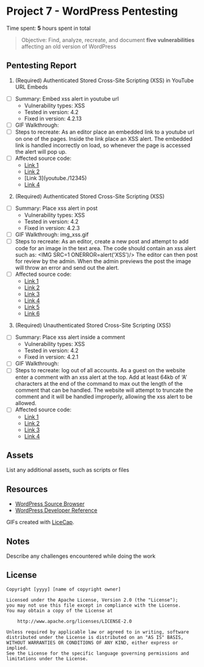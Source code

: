 # Project 7 - WordPress Pentesting

Time spent: **5** hours spent in total

> Objective: Find, analyze, recreate, and document **five vulnerabilities** affecting an old version of WordPress

## Pentesting Report

1. (Required) Authenticated Stored Cross-Site Scripting (XSS) in YouTube URL Embeds
  - [ ] Summary: Embed xss alert in youtube url
    - Vulnerability types: XSS
    - Tested in version: 4.2
    - Fixed in version: 4.2.13
  - [ ] GIF Walkthrough: ![]()
  - [ ] Steps to recreate: As an editor place an embedded link to a youtube url on one of the pages. Inside the link place an XSS alert. The embedded link is handled incorrectly on load, so whenever the page is accessed the alert will pop up. 
  - [ ] Affected source code:
    - [Link 1](https://wordpress.org/news/2017/03/wordpress-4-7-3-security-and-maintenance-release/)
    - [Link 2](https://github.com/WordPress/WordPress/commit/419c8d97ce8df7d5004ee0b566bc5e095f0a6ca8)
    - [Link 3](youtube./12345\)
    - [Link 4](https://cve.mitre.org/cgi-bin/cvename.cgi?name=CVE-2017-6817)
2. (Required) Authenticated Stored Cross-Site Scripting (XSS)
  - [ ] Summary: Place xss alert in post
    - Vulnerability types: XSS
    - Tested in version: 4.2
    - Fixed in version: 4.2.3
  - [ ] GIF Walkthrough: img_xss.gif
  - [ ] Steps to recreate: As an editor, create a new post and attempt to add code for an image in the text area. The code should contain an xss alert such as:
	<IMG SRC=1 ONERROR=alert('XSS')/>
The editor can then post for review by the admin. When the admin previews the post the image will throw an error and send out the alert. 
  - [ ] Affected source code:
    - [Link 1](https://wpvulndb.com/vulnerabilities/8111)
    - [Link 2](https://wordpress.org/news/2015/07/wordpress-4-2-3/)
    - [Link 3](https://twitter.com/klikkioy/status/624264122570526720) 
    - [Link 4](https://klikki.fi/adv/wordpress3.html)
    - [Link 5](https://cve.mitre.org/cgi-bin/cvename.cgi?name=CVE-2015-5622)
    - [Link 6](https://cve.mitre.org/cgi-bin/cvename.cgi?name=CVE-2015-5623)
3. (Required) Unauthenticated Stored Cross-Site Scripting (XSS)
  - [ ] Summary: Place xss alert inside a comment
    - Vulnerability types: XSS
    - Tested in version: 4.2
    - Fixed in version: 4.2.1
  - [ ] GIF Walkthrough: 
  - [ ] Steps to recreate: log out of all accounts. As a guest on the website enter a comment with an xss alert at the top. Add at least 64kb of ‘A’ characters at the end of the command to max out the length of the comment that can be handled. The website will attempt to truncate the comment and it will be handled improperly, allowing the xss alert to be allowed. 
  - [ ] Affected source code:
    - [Link 1]( https://wpvulndb.com/vulnerabilities/7945)
    - [Link 2](http://klikki.fi/adv/wordpress2.html)
    - [Link 3](http://packetstormsecurity.com/files/131644/)
    - [Link 4](https://www.exploit-db.com/exploits/36844/)


## Assets

List any additional assets, such as scripts or files

## Resources

- [WordPress Source Browser](https://core.trac.wordpress.org/browser/)
- [WordPress Developer Reference](https://developer.wordpress.org/reference/)

GIFs created with [LiceCap](http://www.cockos.com/licecap/).

## Notes

Describe any challenges encountered while doing the work

## License

    Copyright [yyyy] [name of copyright owner]

    Licensed under the Apache License, Version 2.0 (the "License");
    you may not use this file except in compliance with the License.
    You may obtain a copy of the License at

        http://www.apache.org/licenses/LICENSE-2.0

    Unless required by applicable law or agreed to in writing, software
    distributed under the License is distributed on an "AS IS" BASIS,
    WITHOUT WARRANTIES OR CONDITIONS OF ANY KIND, either express or implied.
    See the License for the specific language governing permissions and
    limitations under the License.
